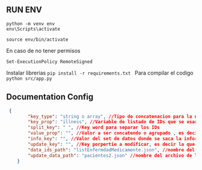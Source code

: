 ## RUN ENV
```
python -m venv env
env\Scripts\activate

source env/bin/activate
```

En caso de no tener permisos 

`Set-ExecutionPolicy RemoteSigned`

Instalar librerias 
`pip install -r requirements.txt `
Para compilar el codigo 
`python src/app.py`

## Documentation Config 

```json
 {
        "key_type": "string o array", //Tipo de concatenacion para la nueva data Ej "32323-5454 o  ['43434','322332']"
        "key_prop": "illness", //Variable de listado de IDs que se usara como comparacion
        "split_key": " ", //Key word para separar los IDs
        "value_prop": "", //Valor a ser concatendo o agrupado , es decir quien contiene los IDs 
        "info_key": "", //Valor del set de datos donde se saca la informacion o el contexto
        "update_key": "", //Key porpertie a modificar, es decir la que va a ser afectada con los IDs
        "data_ids_path": "listEnfermdadMedicamente.json", //nombre del archivo de la lista de Ids 
        "update_data_path": "pacientes2.json" //nombre del archivo de la data actualizar
    }
```
